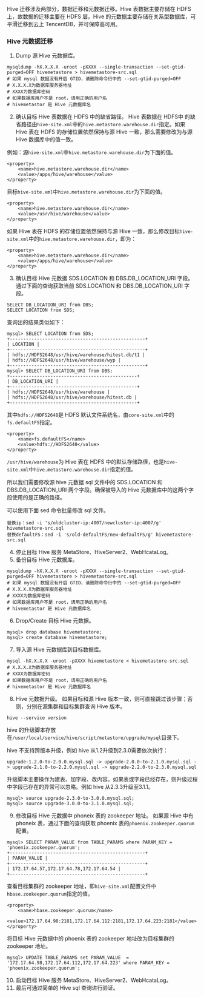 Hive 迁移涉及两部分，数据迁移和元数据迁移。Hive 表数据主要存储在 HDFS 上，故数据的迁移主要在 HDFS 层。Hive 的元数据主要存储在关系型数据库，可平滑迁移到云上 TencentDB，并可保障高可用。

### Hive 元数据迁移

1. Dump 源 Hive 元数据库。
```
mysqldump -hX.X.X.X -uroot -pXXXX --single-transaction --set-gtid-purged=OFF hivemetastore > hivemetastore-src.sql  
# 如果 mysql 数据没有开启 GTID，请删除命令行中的 --set-gtid-purged=OFF  
# X.X.X.X为数据库服务器地址  
# XXXX为数据库密码  
# 如果数据库用户不是 root，请用正确的用户名  
# hivemetastor 是 Hive 元数据库名 
```
2. 确认目标 Hive 表数据在 HDFS 中的缺省路径。
Hive 表数据在 HDFS中 的缺省路径由`hive-site.xml`中的`hive.metastore.warehouse.dir`指定。如果 Hive 表在 HDFS 的存储位置依然保持与源 Hive 一致，那么需要修改为与源 Hive 数据库中的值一致。

 例如：源`hive-site.xml`中`hive.metastore.warehouse.dir`为下面的值。
```
<property>  
    <name>hive.metastore.warehouse.dir</name>  
    <value>/apps/hive/warehouse</value>  
</property>  
```

 目标`hive-site.xml`中`hive.metastore.warehouse.dir`为下面的值。
```
<property>  
    <name>hive.metastore.warehouse.dir</name>  
    <value>/usr/hive/warehouse</value>  
</property>  
```
如果 Hive 表在 HDFS 的存储位置依然保持与源 Hive 一致，那么修改目标`hive-site.xml`中的`hive.metastore.warehouse.dir`，即为：
```
<property>  
    <name>hive.metastore.warehouse.dir</name>  
    <value>/apps/hive/warehouse</value>  
</property>  
```
3. 确认目标 Hive 元数据 SDS.LOCATION 和 DBS.DB_LOCATION_URI 字段。
通过下面的查询获取当前 SDS.LOCATION 和 DBS.DB_LOCATION_URI 字段。
```
SELECT DB_LOCATION_URI from DBS;  
SELECT LOCATION from SDS; 
```
查询出的结果类似如下：
```
mysql> SELECT LOCATION from SDS;  
+--------------------------------------------------+  
| LOCATION |  
+--------------------------------------------------+  
| hdfs://HDFS2648/usr/hive/warehouse/hitest.db/t1 |  
| hdfs://HDFS2648/usr/hive/warehouse/wyp |  
+--------------------------------------------------+  
mysql> SELECT DB_LOCATION_URI from DBS;  
+-----------------------------------------------+  
| DB_LOCATION_URI |  
+-----------------------------------------------+  
| hdfs://HDFS2648/usr/hive/warehouse |  
| hdfs://HDFS2648/usr/hive/warehouse/hitest.db |  
+-----------------------------------------------+ 
```

 其中`hdfs://HDFS2648`是 HDFS 默认文件系统名，由`core-site.xml`中的`fs.defaultFS`指定。
```
<property>  
    <name>fs.defaultFS</name>  
    <value>hdfs://HDFS2648</value>  
</property> 
```
`/usr/hive/warehouse`为 Hive 表在 HDFS 中的默认存储路径，也是`hive-site.xml`中`hive.metastore.warehouse.dir`指定的值。

 所以我们需要修改源 hive 元数据 sql 文件中的 SDS.LOCATION 和 DBS.DB_LOCATION_URI 两个字段。确保被导入的 Hive 元数据库中的这两个字段使用的是正确的路径。

 可以使用下面 sed 命令批量修改 sql 文件。
```
替换ip：sed -i 's/oldcluster-ip:4007/newcluster-ip:4007/g' hivemetastore-src.sql  
替换defaultFS：sed -i 's/old-defaultFS/new-defaultFS/g' hivemetastore-src.sql  
```
4. 停止目标 Hive 服务 MetaStore、HiveServer2、WebHcataLog。
5. 备份目标 Hive 元数据库。
```
mysqldump -hX.X.X.X -uroot -pXXXX --single-transaction --set-gtid-purged=OFF hivemetastore > hivemetastore-src.sql  
# 如果 mysql 数据没有开启 GTID，请删除命令行中的 --set-gtid-purged=OFF  
# X.X.X.X为数据库服务器地址  
# XXXX为数据库密码  
# 如果数据库用户不是 root，请用正确的用户名  
# hivemetastor 是 Hive 元数据库名 
```
6. Drop/Create 目标 Hive 元数据。
```
mysql> drop database hivemetastore;  
mysql> create database hivemetastore; 
```
7. 导入源 Hive 元数据库到目标数据库。
```
mysql -hX.X.X.X -uroot -pXXXX hivemetastore < hivemetastore-src.sql  
# X.X.X.X为数据库服务器地址  
# XXXX为数据库密码  
# 如果数据库用户不是 root，请用正确的用户名  
# hivemetastor 是 Hive 元数据库名 
```
8. Hive 元数据升级。
如果目标和源 Hive 版本一致，则可直接跳过该步骤；否则，分别在源集群和目标集群查询 Hive 版本。
```
hive --service version 
```
hive 的升级脚本存放在`/user/local/service/hive/script/metastore/upgrade/mysql`目录下。

 hive 不支持跨版本升级，例如 hive 从1.2升级到2.3.0需要依次执行：
```
upgrade-1.2.0-to-2.0.0.mysql.sql -> upgrade-2.0.0-to-2.1.0.mysql.sql -> upgrade-2.1.0-to-2.2.0.mysql.sql -> upgrade-2.2.0-to-2.3.0.mysql.sql
```
升级脚本主要操作为建表、加字段、改内容。如果表或字段已经存在，则升级过程中字段已存在的异常可以忽略。例如 hive 从2.3.3升级至3.1.1。
```
mysql> source upgrade-2.3.0-to-3.0.0.mysql.sql;  
mysql> source upgrade-3.0.0-to-3.1.0.mysql.sql;  
```
9. 修改目标 Hive 元数据中 phoneix 表的 zookeeper 地址。
如果源 Hive 中有 phoneix 表，通过下面的查询获取 phoenix 表的`phoenix.zookeeper.quorum`配置。
```
mysql> SELECT PARAM_VALUE from TABLE_PARAMS where PARAM_KEY = 'phoenix.zookeeper.quorum';  
+--------------------------------------------------+    
| PARAM_VALUE |    
+--------------------------------------------------+    
| 172.17.64.57,172.17.64.78,172.17.64.54 |     
+--------------------------------------------------+  
```
查看目标集群的 zookeeper 地址，即`hive-site.xml`配置文件中`hbase.zookeeper.quorum`指定的值。
```
<property>  
    <name>hbase.zookeeper.quorum</name>  
    <value>172.17.64.98:2181,172.17.64.112:2181,172.17.64.223:2181</value>  
</property>  
```
将目标 Hive 元数据中的 phoenix 表的 zookeeper 地址改为目标集群的 zookeeper 地址。
```
mysql> UPDATE TABLE_PARAMS set PARAM_VALUE  = '172.17.64.98,172.17.64.112,172.17.64.223' where PARAM_KEY = 'phoenix.zookeeper.quorum';    
```
10. 启动目标 Hive 服务 MetaStore、HiveServer2、WebHcataLog。
11. 最后可通过简单的 Hive sql 查询进行验证。

 
